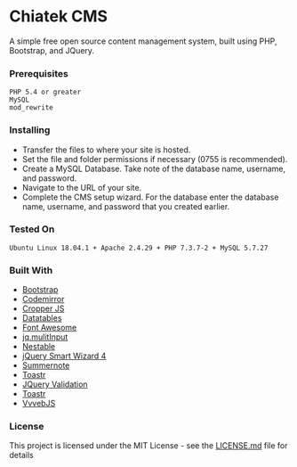 # Chiatek CMS

A simple free open source content management system, built using PHP, Bootstrap, and JQuery.

### Prerequisites

```
PHP 5.4 or greater
MySQL
mod_rewrite
```

### Installing

* Transfer the files to where your site is hosted.
* Set the file and folder permissions if necessary (0755 is recommended).
* Create a MySQL Database. Take note of the database name, username, and password.
* Navigate to the URL of your site.
* Complete the CMS setup wizard. For the database enter the database name, username, and password that you created earlier.

### Tested On

```
Ubuntu Linux 18.04.1 + Apache 2.4.29 + PHP 7.3.7-2 + MySQL 5.7.27
```

### Built With

* [Bootstrap](https://getbootstrap.com)
* [Codemirror](https://codemirror.net)
* [Cropper JS](https://fengyuanchen.github.io/cropperjs/)
* [Datatables](https://datatables.net)
* [Font Awesome](https://fontawesome.com/?from=io)
* [jq.mulitInput](https://jako.github.io/jq.multiInput/)
* [Nestable](https://github.com/dbushell/Nestable)
* [jQuery Smart Wizard 4](http://techlaboratory.net/smartwizard)
* [Summernote](https://summernote.org/)
* [Toastr](https://github.com/CodeSeven/toastr)
* [JQuery Validation](https://jqueryvalidation.org/)
* [Toastr](https://github.com/CodeSeven/toastr)
* [VvvebJS](https://github.com/givanz/VvvebJs)

### License

This project is licensed under the MIT License - see the [LICENSE.md](LICENSE.md) file for details
